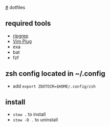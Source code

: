 [#](#) dotfiles


## required tools
* [ripgrep](https://github.com/BurntSushi/ripgrep)
* [Vim Plug](https://github.com/junegunn/vim-plug)
* exa
* bat
* fzf

## zsh config located in ~/.config
* add `export ZDOTDIR=$HOME/.config/zsh`

## install
* `stow .` to install
* `stow -D .` to uninstall
